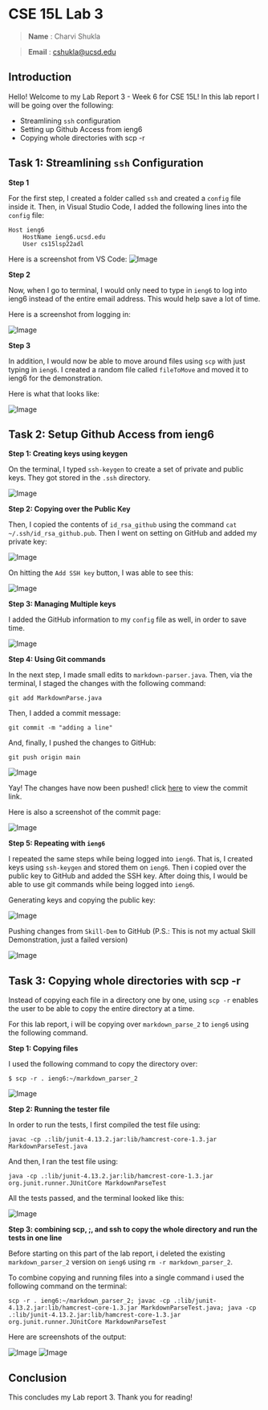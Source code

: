 # CSE 15L Lab 3

> __Name__ : Charvi Shukla 

> __Email__ : cshukla@ucsd.edu 

## Introduction
Hello! Welcome to my Lab Report 3 - Week 6 for CSE 15L!
In this lab report I will be going over the following:
* Streamlining `ssh` configuration 
* Setting up Github Access from ieng6
* Copying whole directories with scp -r

## **Task 1: Streamlining `ssh` Configuration**

**Step 1**

For the first step, I created a folder called `ssh` and created a `config` file inside it. 
Then, in Visual Studio Code, I added the following lines into the `config` file:

```
Host ieng6
    HostName ieng6.ucsd.edu
    User cs15lsp22adl 
```
Here is a screenshot from VS Code:
![Image](Lab3_VSCode.png)

**Step 2**

Now, when I go to terminal, I would only need to type in `ieng6` to log into ieng6 instead of the entire email address. This would help save a lot of time. 

Here is a screenshot from logging in:

![Image](ieng6_working.png)

**Step 3**

In addition, I would now be able to move around files using `scp` with just typing in `ieng6`. I created a random file called `fileToMove` and moved it to ieng6 for the demonstration. 

Here is what that looks like:

![Image](fileToMove.png)


## **Task 2: Setup Github Access from ieng6**

**Step 1: Creating keys using keygen**

On the terminal, I typed `ssh-keygen` to create a set of private and public keys. They got stored in the `.ssh` directory. 

![Image](generating_keys.png)

**Step 2: Copying over the Public Key**

Then, I copied the contents of `id_rsa_github` using the command `cat ~/.ssh/id_rsa_github.pub`. Then I went on setting on GitHub and added my private key:

![Image](private_key.png)


On hitting the `Add SSH key` button, I was able to see this:

![Image](key_added.png)

**Step 3: Managing Multiple keys**

I added the GitHub information to my `config` file as well, in order to save time. 

![Image](config_save.png)

**Step 4: Using Git commands**

In the next step, I made small edits to `markdown-parser.java`. Then, via the terminal, I staged the changes with the following command:

`git add MarkdownParse.java`

Then, I added a commit message:

`git commit -m "adding a line"`

And, finally, I pushed the changes to GitHub:

`git push origin main`


![Image](git_commit.png)

Yay! The changes have now been pushed! click [here](https://github.com/charvishukla/markdown-parser/commit/853e62b8fb9e4820306a957c9fadda9e8c287606) to view the commit link. 

Here is also a screenshot of the commit page:

![Image](commit_page_ss.png)

**Step 5: Repeating with `ieng6`**

I repeated the same steps while being logged into `ieng6`. That is, I created keys using `ssh-keygen` and stored them on `ieng6`. Then i copied over the public key to GitHub and added the SSH key. After doing this, I would be able to use git commands while being logged into `ieng6`.

Generating keys and copying the public key:

![Image](generating_keys2.png)

Pushing changes from `Skill-Dem` to GitHub (P.S.: This is not my actual Skill Demonstration, just a failed version)

![Image](ieng_push_changes.png)


## **Task 3: Copying whole directories with scp -r**

Instead of copying each file in a directory one by one, using `scp -r` enables the user to be able to copy the entire directory at a time. 

For this lab report, i will be copying over `markdown_parse_2` to `ieng6` using the following command. 

**Step 1: Copying files**

I used the following command to copy the directory over:

`$ scp -r . ieng6:~/markdown_parser_2`

![Image](copying.png)

**Step 2: Running the tester file**

In order to run the tests, I first compiled the test file using:

`javac -cp .:lib/junit-4.13.2.jar:lib/hamcrest-core-1.3.jar MarkdownParseTest.java`

And then, I ran the test file using:

`java -cp .:lib/junit-4.13.2.jar:lib/hamcrest-core-1.3.jar org.junit.runner.JUnitCore MarkdownParseTest`

All the tests passed, and the terminal looked like this:

![Image](test_ran.png)

**Step 3: combining scp, ;, and ssh to copy the whole directory and run the tests in one line**

Before starting on this part of the lab report, i deleted the existing `markdown_parser_2` version on `ieng6` using `rm -r markdown_parser_2`. 

To combine copying and running files into a single command i used the following command on the terminal:

`scp -r . ieng6:~/markdown_parser_2; javac -cp .:lib/junit-4.13.2.jar:lib/hamcrest-core-1.3.jar MarkdownParseTest.java; java -cp .:lib/junit-4.13.2.jar:lib/hamcrest-core-1.3.jar org.junit.runner.JUnitCore MarkdownParseTest`

Here are screenshots of the output:

![Image](res1.png)
![Image](res2.png)


## **Conclusion**
This concludes my Lab report 3. Thank you for reading!
